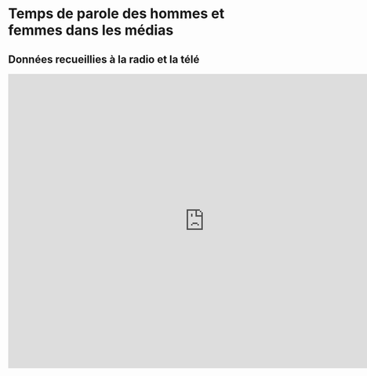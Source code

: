 # Temps de parole des hommes et femmes dans les médias
## Données recueillies à la radio et la télé

<iframe frameborder="0" width="800" height="600" src="https://encrypted-tbn0.gstatic.com/images?q=tbn:ANd9GcSzCuyfsU9CLq9Z-nQDUYL4h3Jd6zjTH9ZLqQ&usqp=CAU"></iframe>
